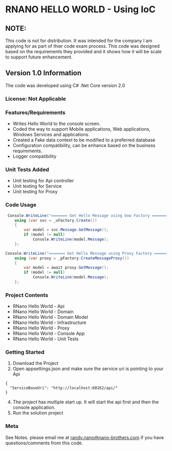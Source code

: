 # RNANO HELLO WORLD - Using IoC

## NOTE:
This code is not for distribution. It was intended for the company I am applying for as part of thier code exam process.
This code was designed based on the requirements they provided and it shows how it will be scale to support future enhancement. 

## Version 1.0 Information
The code was developed using C# .Net Core version 2.0

### License: Not Applicable

### Features/Requirements

* Writes Hello World to the console screen.
* Coded the way to support Mobile applications, Web applications, Windows Services and applications.
* Created a Fake data context to be modified to a preferred database
* Configuration compatibility, can be enhance based on the business requirements.
* Logger compatibility

### Unit Tests Added 

* Unit testing for Api controller
* Unit testing for Service
* Unit testing for Proxy

### Code Usage 

```csharp
 Console.WriteLine("======= Get Hello Message using Uow Factory =======");
	using (var svc = _uFactory.Create())
	{
		var model = svc.Message.GetMessage();
		if (model != null)
			Console.WriteLine(model.Message);
	};

Console.WriteLine("======= Get Hello Message using Proxy Factory =======");
	using (var proxy = _pFactory.CreateMessageProxy())
	{
		var model = await proxy.GetMessage();
		if (model != null)
			Console.WriteLine(model.Message);
	};

```
### Project Contents

* RNano Hello World - Api
* RNano Hello World - Domain
* RNano Hello World - Domain Model
* RNano Hello World - Infrastructure
* RNano Hello World - Proxy
* RNano Hello World - Console App
* RNano Hello World - Unit Tests

### Getting Started

1. Download the Project
2. Open appsettings.json and make sure the service uri is pointing to your Api
```
{
  "ServiceBaseUri": "http://localhost:60162/api/"
}

```
4. The project has multiple start up. It will start the api first and then the console application.
5. Run the solution project

### Meta

See Notes. please email me at randy.nano@nano-brothers.com if you have questions/comments from this code.
